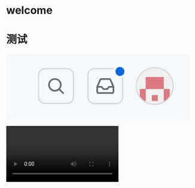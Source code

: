 # welcome
# 测试
![test](test.png)


<video src="https://github.com/mingyuan-li/welcome/assets/151655906/1f99d92b-03da-4823-8158-d5accb06adfa" controls="controls">
</video>

